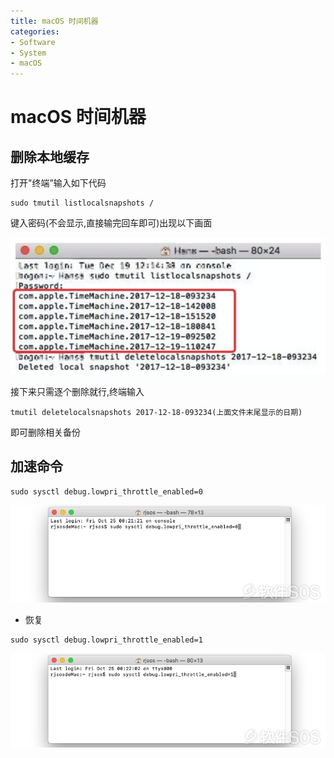 ```yaml
---
title: macOS 时间机器
categories:
- Software
- System
- macOS
---
```

# macOS 时间机器

## 删除本地缓存

打开"终端”输入如下代码

```
sudo tmutil listlocalsnapshots /
```


键入密码(不会显示,直接输完回车即可)出现以下画面

![](https://raw.githubusercontent.com/LuShan123888/Files/main/Pictures/2020-12-10-5fTU9iE73qzWZmx.png)

接下来只需逐个删除就行,终端输入

```
tmutil deletelocalsnapshots 2017-12-18-093234(上面文件末尾显示的日期)
```


即可删除相关备份

## 加速命令

```
sudo sysctl debug.lowpri_throttle_enabled=0
```

![](https://raw.githubusercontent.com/LuShan123888/Files/main/Pictures/2021-02-17-2020-12-10-ebsxJ7nzgQjalKL-20200820130753630.jpg)

- 恢复

```
sudo sysctl debug.lowpri_throttle_enabled=1
```

![](https://raw.githubusercontent.com/LuShan123888/Files/main/Pictures/2021-02-17-2020-12-10-RGYU9oXjCDvpu4b-20200820130755381.jpg)